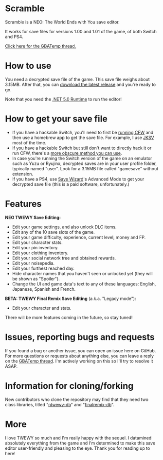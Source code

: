 # Scramble
Scramble is a NEO: The World Ends with You save editor.

It works for save files for versions 1.00 and 1.01 of the game, of both Switch and PS4.

[Click here for the GBATemp thread.](https://gbatemp.net/threads/scramble-neo-the-world-ends-with-you-save-editor.591780/)

# How to use
You need a decrypted save file of the game. This save file weighs about 3.15MB.
After that, you can [download the latest release](https://github.com/supremetakoyaki/Scramble/releases/) and you're ready to go.

Note that you need the [.NET 5.0 Runtime](https://dotnet.microsoft.com/download/dotnet/5.0/runtime) to run the editor! 

# How to get your save file
- If you have a hackable Switch, you'll need to first be [running CFW](https://switch.homebrew.guide/) and then use a homebrew app to get the save file. For example, I use [JKSV](https://github.com/J-D-K/JKSV/releases/) most of the time. 
- If you have a hackable Switch but still don't want to directly hack it or run CFW, there's a [more obscure method you can use](https://gbatemp.net/threads/edit-ofw-clean-switch-save-data-from-nand-backup-restoring-via-fusee-gelee-payloads.541081/).
- In case you're running the Switch version of the game on an emulator such as Yuzu or Ryujinx, decrypted saves are in your user profile folder, typically named "user". Look for a 3.15MB file called "gamesave" without extension.
- If you have a PS4, use [Save Wizard](https://www.savewizard.net/)'s Advanced Mode to get your decrypted save file (this is a paid software, unfortunately.)

# Features
**NEO TWEWY Save Editing:**
- Edit your game settings, and also unlock DLC items.
- Edit any of the 10 save slots of the game.
- Edit your game difficulty, experience, current level, money and FP.
- Edit your character stats.
- Edit your pin inventory.
- Edit your clothing inventory.
- Edit your social network tree and obtained rewards.
- Edit your noisepedia.
- Edit your furthest reached day.
- Hide character names that you haven't seen or unlocked yet (they will be shown as "Spoiler").
- Change the UI and game data's text to any of these languages: English, Japanese, Spanish and French.

**BETA: TWEWY Final Remix Save Editing** (a.k.a. "Legacy mode"):
- Edit your character and stats.

There will be more features coming in the future, so stay tuned!

# Issues, reporting bugs and requests
If you found a bug or another issue, you can open an issue here on GitHub. For more questions or requests about anything else, you can leave a reply on the [GBATemp thread](https://gbatemp.net/threads/scramble-neo-the-world-ends-with-you-save-editor.591780/). I'm actively working on this so I'll try to resolve it ASAP.

# Information for cloning/forking

New contributors who clone the repository may find that they need two class libraries, titled "[ntwewy-db](https://github.com/supremetakoyaki/ntwewy-db/releases/)" and "[finalremix-db](https://github.com/supremetakoyaki/finalremix-db/releases/)".

# More

I love TWEWY so much and I'm really happy with the sequel. I datamined absolutely everything from the game and I'm determined to make this save editor user-friendly and pleasing to the eye.
Thank you for reading up to here!
